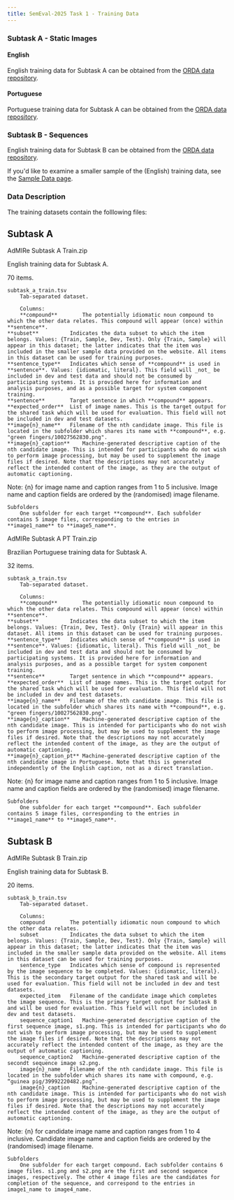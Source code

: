 ```yaml
---
title: SemEval-2025 Task 1 - Training Data
---
```



### Subtask A - Static Images

#### English

English training data for Subtask A can be obtained from the [ORDA data repository](https://doi.org/10.15131/shef.data.28436600).

#### Portuguese

Portuguese training data for Subtask A can be obtained from the [ORDA data repository](https://doi.org/10.15131/shef.data.28436600).


### Subtask B - Sequences

English training data for Subtask B can be obtained from the [ORDA data repository](https://doi.org/10.15131/shef.data.28436600).



If you'd like to examine a smaller sample of the (English) training data, see the [Sample Data page](/data/sample/sample_data.md).


### Data Description

The training datasets contain the folllowing files:

## Subtask A

AdMIRe Subtask A Train.zip

English training data for Subtask A.

70 items.


	subtask_a_train.tsv
		Tab-separated dataset.

		Columns:
		**compound**		The potentially idiomatic noun compound to which the other data relates. This compound will appear (once) within **sentence**.
    **subset**			Indicates the data subset to which the item belongs. Values: {Train, Sample, Dev, Test}. Only {Train, Sample} will appear in this dataset; the latter indicates that the item was included in the smaller sample data provided on the website. All items in this dataset can be used for training purposes.    
    **sentence_type**	Indicates which sense of **compound** is used in **sentence**. Values: {idiomatic, literal}. This field will _not_ be included in dev and test data and should not be consumed by participating systems. It is provided here for information and analysis purposes, and as a possible target for system component training.
    **sentence**		Target sentence in which **compound** appears.
    **expected_order**	List of image names. This is the target output for the shared task which will be used for evaluation. This field will not be included in dev and test datasets.
    **image{n}_name**	Filename of the nth candidate image. This file is located in the subfolder which shares its name with **compound**, e.g. "green fingers/10027562830.png".
    **image{n}_caption**	Machine-generated descriptive caption of the nth candidate image. This is intended for participants who do not wish to perform image processing, but may be used to supplement the image files if desired. Note that the descriptions may not accurately reflect the intended content of the image, as they are the output of automatic captioning.	

Note: {n} for image name and caption ranges from 1 to 5 inclusive.
Image name and caption fields are ordered by the (randomised) image filename.

    Subfolders
		One subfolder for each target **compound**. Each subfolder contains 5 image files, corresponding to the entries in **image1_name** to **image5_name**.


AdMIRe Subtask A PT Train.zip

Brazilian Portuguese training data for Subtask A.

32 items.


	subtask_a_train.tsv
		Tab-separated dataset.

		Columns:
		**compound**		The potentially idiomatic noun compound to which the other data relates. This compound will appear (once) within **sentence**.
    **subset**			Indicates the data subset to which the item belongs. Values: {Train, Dev, Test}. Only {Train} will appear in this dataset. All items in this dataset can be used for training purposes. 
    **sentence_type**	Indicates which sense of **compound** is used in **sentence**. Values: {idiomatic, literal}. This field will _not_ be included in dev and test data and should not be consumed by participating systems. It is provided here for information and analysis purposes, and as a possible target for system component training.
    **sentence**		Target sentence in which **compound** appears.
    **expected_order**	List of image names. This is the target output for the shared task which will be used for evaluation. This field will not be included in dev and test datasets.
    **image{n}_name**	Filename of the nth candidate image. This file is located in the subfolder which shares its name with **compound**, e.g. "green fingers/10027562830.png".
    **image{n}_caption**	Machine-generated descriptive caption of the nth candidate image. This is intended for participants who do not wish to perform image processing, but may be used to supplement the image files if desired. Note that the descriptions may not accurately reflect the intended content of the image, as they are the output of automatic captioning.
    **image{n}_caption_pt**	Machine-generated descriptive caption of the nth candidate image in Portuguese. Note that this is generated independently of the English caption, not as a direct translation.

Note: {n} for image name and caption ranges from 1 to 5 inclusive.
Image name and caption fields are ordered by the (randomised) image filename.

    Subfolders
		One subfolder for each target **compound**. Each subfolder contains 5 image files, corresponding to the entries in **image1_name** to **image5_name**.


## Subtask B

AdMIRe Subtask B Train.zip

English training data for Subtask B.

20 items.

	subtask_b_train.tsv
		Tab-separated dataset.

		Columns:
		compound		The potentially idiomatic noun compound to which the other data relates.
		subset			Indicates the data subset to which the item belongs. Values: {Train, Sample, Dev, Test}. Only {Train, Sample} will appear in this dataset; the latter indicates that the item was included in the smaller sample data provided on the website. All items in this dataset can be used for training purposes.
		sentence_type	Indicates which sense of compound is represented by the image sequence to be completed. Values: {idiomatic, literal}. This is the secondary target output for the shared task and will be used for evaluation. This field will not be included in dev and test datasets.
		expected_item	Filename of the candidate image which completes the image sequence. This is the primary target output for Subtask B and will be used for evaluation. This field will not be included in dev and test datasets.
		sequence_caption1	Machine-generated descriptive caption of the first sequence image, s1.png. This is intended for participants who do not wish to perform image processing, but may be used to supplement the image files if desired. Note that the descriptions may not accurately reflect the intended content of the image, as they are the output of automatic captioning.	
		sequence_caption2	Machine-generated descriptive caption of the secondt sequence image s2.png.
		image{n}_name	Filename of the nth candidate image. This file is located in the subfolder which shares its name with compound, e.g. “guinea pig/39992220482.png”.
		image{n}_caption	Machine-generated descriptive caption of the nth candidate image. This is intended for participants who do not wish to perform image processing, but may be used to supplement the image files if desired. Note that the descriptions may not accurately reflect the intended content of the image, as they are the output of automatic captioning.	

Note: {n} for candidate image name and caption ranges from 1 to 4 inclusive.
Candidate image name and caption fields are ordered by the (randomised) image filename.

	Subfolders
		One subfolder for each target compound. Each subfolder contains 6 image files. s1.png and s2.png are the first and second sequence images, respectively. The other 4 image files are the candidates for completion of the sequence, and correspond to the entries in image1_name to image4_name.

